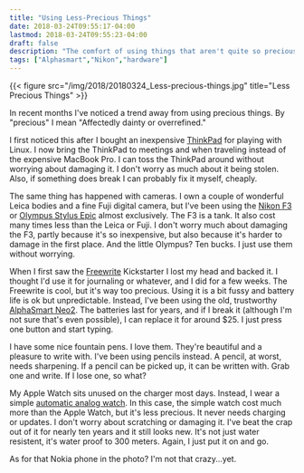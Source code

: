 ```yaml
---
title: "Using Less-Precious Things"
date: 2018-03-24T09:55:17-04:00 
lastmod: 2018-03-24T09:55:23-04:00 
draft: false
description: "The comfort of using things that aren't quite so precious"
tags: ["Alphasmart","Nikon","hardware"]
---
```

{{< figure src="/img/2018/20180324_Less-precious-things.jpg"  title="Less Precious Things" >}}

In recent months I've noticed a trend away from using precious things. By
"precious" I mean "Affectedly dainty or overrefined."

I first noticed this after I bought an inexpensive
[ThinkPad](/post/2018/thinkpad-vs-ipad/) for playing with Linux. I now bring the
ThinkPad to meetings and when traveling instead of the expensive MacBook Pro. I
can toss the ThinkPad around without worrying about damaging it. I don't worry
as much about it being stolen. Also, if something does break I can probably fix
it myself, cheaply.

The same thing has happened with cameras. I own a couple of wonderful Leica
bodies and a fine Fuji digital camera, but I've been using the [Nikon
F3](/post/2016/love-the-f3/) or [Olympus Stylus
Epic](/2012/201211replacing-my-olympus-stylus-epic/) almost exclusively. The F3
is a tank. It also cost many times less than the Leica or Fuji. I don't worry
much about damaging the F3, partly because it's so inexpensive, but also because
it's harder to damage in the first place. And the little Olympus? Ten bucks. I
just use them without worrying.

When I first saw the [Freewrite](https://getfreewrite.com/) Kickstarter I lost
my head and backed it. I thought I'd use it for journaling or whatever, and I
did for a few weeks. The Freewrite is cool, but it's way too precious. Using it
is a bit fussy and battery life is ok but unpredictable. Instead, I've
been using the old, trustworthy [AlphaSmart
Neo2](https://www.flickr.com/photos/jbaty/39787347615). The batteries last for
years, and if I break it (although I'm not sure that's even possible), I can replace it
for around $25. I just press one button and start typing.

I have some nice fountain pens. I love them. They're beautiful and a pleasure to
write with. I've been using pencils instead. A pencil, at worst, needs
sharpening. If a pencil can be picked up, it can be written with. Grab one and
write. If I lose one, so what?

My Apple Watch sits unused on the charger most days. Instead, I wear a simple
[automatic analog watch](/2009/tag-heuer-aquaracer-automatic/). In this case,
the simple watch cost much more than the Apple Watch, but it's less precious. It
never needs charging or updates. I don't worry about scratching or damaging it.
I've beat the crap out of it for nearly ten years and it still looks new. It's
not just water resistent, it's water proof to 300 meters. Again, I just put it
on and go.

As for that Nokia phone in the photo? I'm not that crazy...yet.

